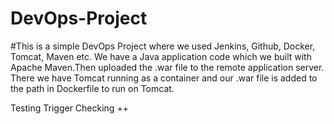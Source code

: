 # DevOps-Project

#This is a simple DevOps Project where we used Jenkins, Github, Docker, Tomcat, Maven etc. We have a Java application code which we built with Apache Maven.Then uploaded the .war file to the remote application server. There we have Tomcat running as  a container and our .war file is added to the path in Dockerfile to run on Tomcat.






Testing Trigger Checking ++
